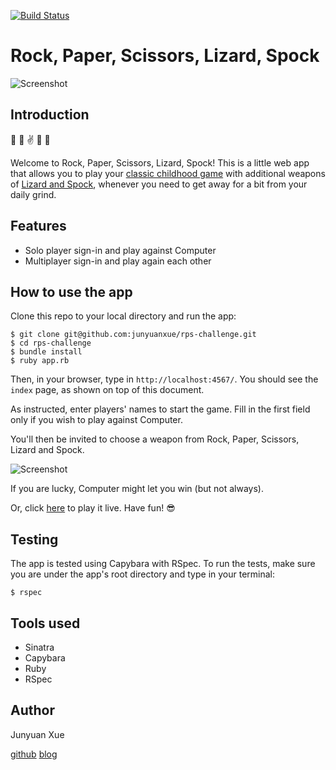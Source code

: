 [![Build Status](https://travis-ci.org/makersacademy/rps-challenge.svg?branch=master)](https://travis-ci.org/makersacademy/rps-challenge)

Rock, Paper, Scissors, Lizard, Spock
==================

![Screenshot](http://i.imgur.com/PQqbCpt.png)

Introduction
-------------
:punch: :wave: :v: :crocodile: 🖖

Welcome to Rock, Paper, Scissors, Lizard, Spock! This is a little web app that allows you to play your [classic childhood game](https://en.wikipedia.org/wiki/Rock-paper-scissors) with additional weapons of [Lizard and Spock](https://en.wikipedia.org/wiki/Rock-paper-scissors#Additional_weapons), whenever you need to get away for a bit from your daily grind.

Features
-------------
* Solo player sign-in and play against Computer
* Multiplayer sign-in and play again each other

How to use the app
-------------------
Clone this repo to your local directory and run the app:
```
$ git clone git@github.com:junyuanxue/rps-challenge.git
$ cd rps-challenge
$ bundle install
$ ruby app.rb
```
Then, in your browser, type in `http://localhost:4567/`. You should see the `index` page, as shown on top of this document.

As instructed, enter players' names to start the game. Fill in the first field only if you wish to play against Computer.

You'll then be invited to choose a weapon from Rock, Paper, Scissors, Lizard and Spock.

![Screenshot](http://i.imgur.com/JRz8aWv.png)

If you are lucky, Computer might let you win (but not always).

Or, click [here](https://sheltered-anchorage-61043.herokuapp.com/) to play it live. Have fun! :sunglasses:

Testing
--------
The app is tested using Capybara with RSpec. To run the tests, make sure you are under the app's root directory and type in your terminal:
```
$ rspec
```


Tools used
-------------
* Sinatra
* Capybara
* Ruby
* RSpec

Author
-------
Junyuan Xue

[github](https://github.com/junyuanxue)  [blog](https://spinningcodes.wordpress.com/)

